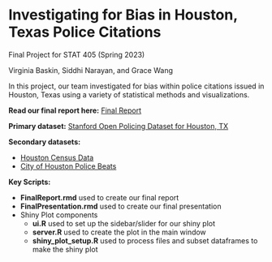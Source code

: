 # Investigating for Bias in Houston, Texas Police Citations
Final Project for STAT 405 (Spring 2023)

Virginia Baskin, Siddhi Narayan, and Grace Wang

In this project, our team investigated for bias within police citations issued in Houston, Texas using a variety of statistical methods and visualizations.

**Read our final report here:** [Final Report](https://github.com/virginiabaskin/stat405final/blob/main/FinalReport.pdf)

**Primary dataset:** [Stanford Open Policing Dataset for Houston, TX](https://openpolicing.stanford.edu)

**Secondary datasets:** 
- [Houston Census Data](https://www.census.gov/quickfacts/houstoncitytexas)
- [City of Houston Police Beats](https://cohgis-mycity.opendata.arcgis.com/datasets/MyCity::coh-police-beats/about)

**Key Scripts:**
- **FinalReport.rmd** used to create our final report
- **FinalPresentation.rmd** used to create our final presentation
- Shiny Plot components
  - **ui.R** used to set up the sidebar/slider for our shiny plot
  - **server.R** used to create the plot in the main window
  - **shiny_plot_setup.R** used to process files and subset dataframes to make the shiny plot
